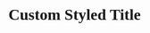 <h1 style="font-family: 'Times New Roman', Times, serif; font-weight: bold;">
  Custom Styled Title
</h1>
